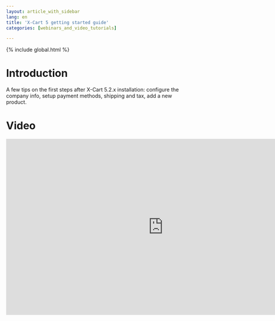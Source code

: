 ```yaml
---
layout: article_with_sidebar
lang: en
title: 'X-Cart 5 getting started guide'
categories: [webinars_and_video_tutorials]

---
```


{% include global.html %}

# Introduction

A few tips on the first steps after X-Cart 5.2.x installation: configure the company info, setup payment methods, shipping and tax, add a new product.

# Video

<iframe class="youtube-player" type="text/html" style="width: 853px; height: 480px" src="https://www.youtube.com/embed/lV-jyiNIfb8" frameborder="0"></iframe>